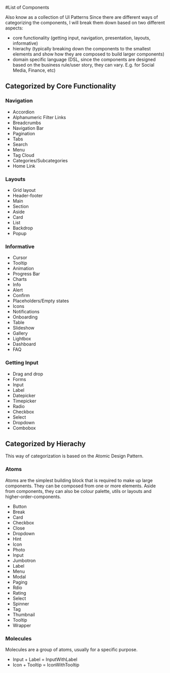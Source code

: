 #List of Components

Also know as a collection of UI Patterns
Since there are different ways of categorizing the components, I will break them down based on two different aspects:
+ core functionality (getting input, navigation, presentation, layouts, informative)
+ hierachy (typically breaking down the components to the smallest elements and show how they are composed to build larger components)
+ domain specific language (DSL, since the components are designed based on the business rule/user story, they can vary. E.g. for Social Media, Finance, etc)


## Categorized by Core Functionality
### Navigation
+ Accordion
+ Alphanumeric Filter Links
+ Breadcrumbs
+ Navigation Bar
+ Pagination
+ Tabs
+ Search
+ Menu
+ Tag Cloud
+ Categories/Subcategories
+ Home Link


### Layouts
+ Grid layout
+ Header-footer
+ Main
+ Section
+ Aside
+ Card
+ List
+ Backdrop
+ Popup

### Informative
+ Cursor
+ Tooltip
+ Animation
+ Progress Bar
+ Charts
+ Info
+ Alert
+ Confirm
+ Placeholders/Empty states
+ Icons
+ Notifications
+ Onboarding
+ Table
+ Slideshow
+ Gallery
+ Lightbox
+ Dashboard
+ FAQ

### Getting Input
+ Drag and drop
+ Forms
+ Input
+ Label
+ Datepicker
+ Timepicker
+ Radio
+ Checkbox
+ Select
+ Dropdown
+ Combobox


## Categorized by Hierachy

This way of categorization is based on the Atomic Design Pattern. 

### Atoms
Atoms are the simplest building block that is required to make up large components. They can be composed from one or more elements. Aside from components, they can also be colour palette, utils or layouts and higher-order-components. 

+ Button
+ Break
+ Card
+ Checkbox
+ Close
+ Dropdown
+ Hint
+ Icon
+ Photo
+ Input
+ Jumbotron
+ Label
+ Menu
+ Modal
+ Paging
+ Rdio
+ Rating
+ Select
+ Spinner
+ Tag
+ Thumbnail
+ Tooltip
+ Wrapper

### Molecules
Molecules are a group of atoms, usually for a specific purpose. 

+ Input + Label = InputWithLabel
+ Icon + Tooltip = IconWithTooltip
